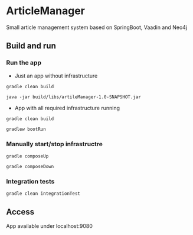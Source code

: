# ArticleManager

Small article management system based on SpringBoot, Vaadin and Neo4j

## Build and run



### Run the app

- Just an app without infrastructure
```
gradle clean build

java -jar build/libs/artileManager-1.0-SNAPSHOT.jar
```

- App with all required infrastructure running

```
gradle clean build

gradlew bootRun
```
### Manually start/stop infrastructre
```
gradle composeUp

gradle composeDown
```


### Integration tests
```
gradle clean integrationTest
```

## Access
App available under localhost:9080